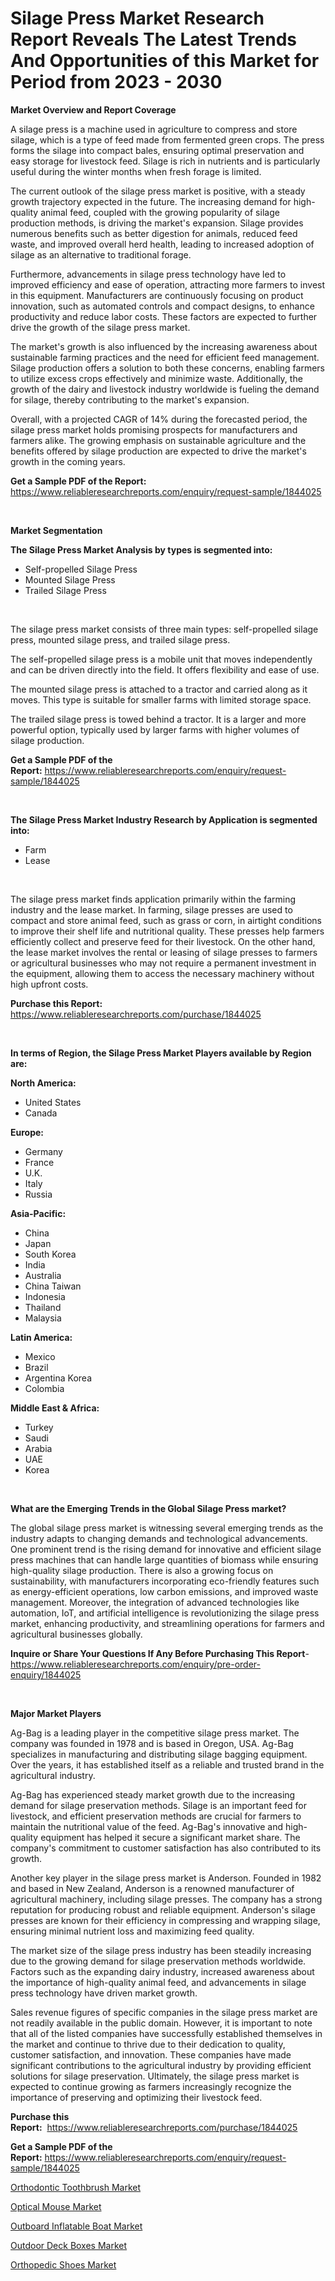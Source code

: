 <p><h1>Silage Press Market Research Report Reveals The Latest Trends And Opportunities of this Market for Period from 2023 - 2030</h1></p><p><strong>Market Overview and Report Coverage</strong></p>
<p><p>A silage press is a machine used in agriculture to compress and store silage, which is a type of feed made from fermented green crops. The press forms the silage into compact bales, ensuring optimal preservation and easy storage for livestock feed. Silage is rich in nutrients and is particularly useful during the winter months when fresh forage is limited.</p><p>The current outlook of the silage press market is positive, with a steady growth trajectory expected in the future. The increasing demand for high-quality animal feed, coupled with the growing popularity of silage production methods, is driving the market's expansion. Silage provides numerous benefits such as better digestion for animals, reduced feed waste, and improved overall herd health, leading to increased adoption of silage as an alternative to traditional forage.</p><p>Furthermore, advancements in silage press technology have led to improved efficiency and ease of operation, attracting more farmers to invest in this equipment. Manufacturers are continuously focusing on product innovation, such as automated controls and compact designs, to enhance productivity and reduce labor costs. These factors are expected to further drive the growth of the silage press market.</p><p>The market's growth is also influenced by the increasing awareness about sustainable farming practices and the need for efficient feed management. Silage production offers a solution to both these concerns, enabling farmers to utilize excess crops effectively and minimize waste. Additionally, the growth of the dairy and livestock industry worldwide is fueling the demand for silage, thereby contributing to the market's expansion.</p><p>Overall, with a projected CAGR of 14% during the forecasted period, the silage press market holds promising prospects for manufacturers and farmers alike. The growing emphasis on sustainable agriculture and the benefits offered by silage production are expected to drive the market's growth in the coming years.</p></p>
<p><strong>Get a Sample PDF of the Report:</strong> <a href="https://www.reliableresearchreports.com/enquiry/request-sample/1844025">https://www.reliableresearchreports.com/enquiry/request-sample/1844025</a></p>
<p>&nbsp;</p>
<p><strong>Market Segmentation</strong></p>
<p><strong>The Silage Press Market Analysis by types is segmented into:</strong></p>
<p><ul><li>Self-propelled Silage Press</li><li>Mounted Silage Press</li><li>Trailed Silage Press</li></ul></p>
<p>&nbsp;</p>
<p><p>The silage press market consists of three main types: self-propelled silage press, mounted silage press, and trailed silage press. </p><p>The self-propelled silage press is a mobile unit that moves independently and can be driven directly into the field. It offers flexibility and ease of use.</p><p>The mounted silage press is attached to a tractor and carried along as it moves. This type is suitable for smaller farms with limited storage space.</p><p>The trailed silage press is towed behind a tractor. It is a larger and more powerful option, typically used by larger farms with higher volumes of silage production.</p></p>
<p><strong>Get a Sample PDF of the Report:</strong>&nbsp;<a href="https://www.reliableresearchreports.com/enquiry/request-sample/1844025">https://www.reliableresearchreports.com/enquiry/request-sample/1844025</a></p>
<p>&nbsp;</p>
<p><strong>The Silage Press Market Industry Research by Application is segmented into:</strong></p>
<p><ul><li>Farm</li><li>Lease</li></ul></p>
<p>&nbsp;</p>
<p><p>The silage press market finds application primarily within the farming industry and the lease market. In farming, silage presses are used to compact and store animal feed, such as grass or corn, in airtight conditions to improve their shelf life and nutritional quality. These presses help farmers efficiently collect and preserve feed for their livestock. On the other hand, the lease market involves the rental or leasing of silage presses to farmers or agricultural businesses who may not require a permanent investment in the equipment, allowing them to access the necessary machinery without high upfront costs.</p></p>
<p><strong>Purchase this Report:</strong>&nbsp; <a href="https://www.reliableresearchreports.com/purchase/1844025">https://www.reliableresearchreports.com/purchase/1844025</a></p>
<p>&nbsp;</p>
<p><strong>In terms of Region, the Silage Press Market Players available by Region are:</strong></p>
<p>
    <p> <strong> North America: </strong>
        <ul>
            <li>United States</li>
            <li>Canada</li>
        </ul>
        </p> 
    <p> <strong> Europe: </strong>
        <ul>
            <li>Germany</li>
            <li>France</li>
            <li>U.K.</li>
            <li>Italy</li>
            <li>Russia</li>
        </ul>
        </p> 
    <p> <strong> Asia-Pacific: </strong>
        <ul>
            <li>China</li>
            <li>Japan</li>
            <li>South Korea</li>
            <li>India</li>
            <li>Australia</li>
            <li>China Taiwan</li>
            <li>Indonesia</li>
            <li>Thailand</li>
            <li>Malaysia</li>
        </ul>
        </p> 
    <p> <strong> Latin America: </strong>
        <ul>
            <li>Mexico</li>
            <li>Brazil</li>
            <li>Argentina Korea</li>
            <li>Colombia</li>
        </ul>
        </p> 
    <p> <strong> Middle East & Africa: </strong>
        <ul>
            <li>Turkey</li>
            <li>Saudi</li>
            <li>Arabia</li>
            <li>UAE</li>
            <li>Korea</li>
        </ul>
    </p>
    </p>
<p>&nbsp;</p>
<p><strong>What are the Emerging Trends in the Global Silage Press market?</strong></p>
<p><p>The global silage press market is witnessing several emerging trends as the industry adapts to changing demands and technological advancements. One prominent trend is the rising demand for innovative and efficient silage press machines that can handle large quantities of biomass while ensuring high-quality silage production. There is also a growing focus on sustainability, with manufacturers incorporating eco-friendly features such as energy-efficient operations, low carbon emissions, and improved waste management. Moreover, the integration of advanced technologies like automation, IoT, and artificial intelligence is revolutionizing the silage press market, enhancing productivity, and streamlining operations for farmers and agricultural businesses globally.</p></p>
<p><strong>Inquire or Share Your Questions If Any Before Purchasing This Report</strong>- <a href="https://www.reliableresearchreports.com/enquiry/pre-order-enquiry/1844025">https://www.reliableresearchreports.com/enquiry/pre-order-enquiry/1844025</a></p>
<p>&nbsp;</p>
<p><strong>Major Market Players</strong></p>
<p><p>Ag-Bag is a leading player in the competitive silage press market. The company was founded in 1978 and is based in Oregon, USA. Ag-Bag specializes in manufacturing and distributing silage bagging equipment. Over the years, it has established itself as a reliable and trusted brand in the agricultural industry.</p><p>Ag-Bag has experienced steady market growth due to the increasing demand for silage preservation methods. Silage is an important feed for livestock, and efficient preservation methods are crucial for farmers to maintain the nutritional value of the feed. Ag-Bag's innovative and high-quality equipment has helped it secure a significant market share. The company's commitment to customer satisfaction has also contributed to its growth.</p><p>Another key player in the silage press market is Anderson. Founded in 1982 and based in New Zealand, Anderson is a renowned manufacturer of agricultural machinery, including silage presses. The company has a strong reputation for producing robust and reliable equipment. Anderson's silage presses are known for their efficiency in compressing and wrapping silage, ensuring minimal nutrient loss and maximizing feed quality.</p><p>The market size of the silage press industry has been steadily increasing due to the growing demand for silage preservation methods worldwide. Factors such as the expanding dairy industry, increased awareness about the importance of high-quality animal feed, and advancements in silage press technology have driven market growth.</p><p>Sales revenue figures of specific companies in the silage press market are not readily available in the public domain. However, it is important to note that all of the listed companies have successfully established themselves in the market and continue to thrive due to their dedication to quality, customer satisfaction, and innovation. These companies have made significant contributions to the agricultural industry by providing efficient solutions for silage preservation. Ultimately, the silage press market is expected to continue growing as farmers increasingly recognize the importance of preserving and optimizing their livestock feed.</p></p>
<p><strong>Purchase this Report:</strong>&nbsp;&nbsp;<a href="https://www.reliableresearchreports.com/purchase/1844025">https://www.reliableresearchreports.com/purchase/1844025</a></p>
<p></p>
<p><strong>Get a Sample PDF of the Report:</strong>&nbsp;<a href="https://www.reliableresearchreports.com/enquiry/request-sample/1844025">https://www.reliableresearchreports.com/enquiry/request-sample/1844025</a></p>
<p><p><a href="https://medium.com/@beauhagenes2023/orthodontic-toothbrush-market-trends-and-market-analysis-forecasted-for-period-2023-2030-850152cac8a1">Orthodontic Toothbrush Market</a></p><p><a href="https://medium.com/@norvalolson/optical-mouse-market-analysis-its-cagr-market-segmentation-and-global-industry-overview-a5c45c7a57b7">Optical Mouse Market</a></p><p><a href="https://medium.com/@damionrunte/outboard-inflatable-boat-nbsp-market-focuses-on-market-share-size-and-projected-forecast-till-2030-9203ea12c4c4">Outboard Inflatable Boat Market</a></p><p><a href="https://medium.com/@geoanderson1978/outdoor-deck-boxes-market-insight-market-trends-growth-forecasted-from-2023-to-2030-de40df48ccb9">Outdoor Deck Boxes Market</a></p><p><a href="https://medium.com/@lupeosinski/orthopedic-shoes-market-research-report-its-history-and-forecast-2023-to-2030-ae67e239cc34">Orthopedic Shoes Market</a></p></p>